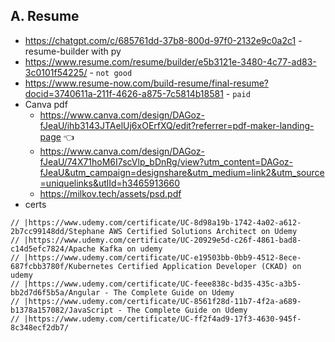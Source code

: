 ## A. Resume
- https://chatgpt.com/c/685761dd-37b8-800d-97f0-2132e9c0a2c1 - resume-builder with py
- https://www.resume.com/resume/builder/e5b3121e-3480-4c77-ad83-3c0101f54225/ - `not good`
- https://www.resume-now.com/build-resume/final-resume?docid=3740611a-211f-4626-a875-7c5814b18581 - `paid`
- Canva pdf
  - https://www.canva.com/design/DAGoz-fJeaU/ihb3143JTAelUj6xOErfXQ/edit?referrer=pdf-maker-landing-page :point_left:
  - https://www.canva.com/design/DAGoz-fJeaU/74X71hoM6I7scVlp_bDnRg/view?utm_content=DAGoz-fJeaU&utm_campaign=designshare&utm_medium=link2&utm_source=uniquelinks&utlId=h3465913660
  - https://milkov.tech/assets/psd.pdf
- certs
```text
// |https://www.udemy.com/certificate/UC-8d98a19b-1742-4a02-a612-2b7cc99148dd/Stephane AWS Certified Solutions Architect on Udemy 
// |https://www.udemy.com/certificate/UC-20929e5d-c26f-4861-bad8-c14d5efc7824/Apache Kafka on udemy 
// |https://www.udemy.com/certificate/UC-e19503bb-0bb9-4512-8ece-687fcbb3780f/Kubernetes Certified Application Developer (CKAD) on udemy 
// |https://www.udemy.com/certificate/UC-feee838c-bd35-435c-a3b5-bb2d7d6f5b5a/Angular - The Complete Guide on Udemy 
// |https://www.udemy.com/certificate/UC-8561f28d-11b7-4f2a-a689-b1378a157082/JavaScript - The Complete Guide on Udemy 
// |https://www.udemy.com/certificate/UC-ff2f4ad9-17f3-4630-945f-8c348ecf2db7/
```

